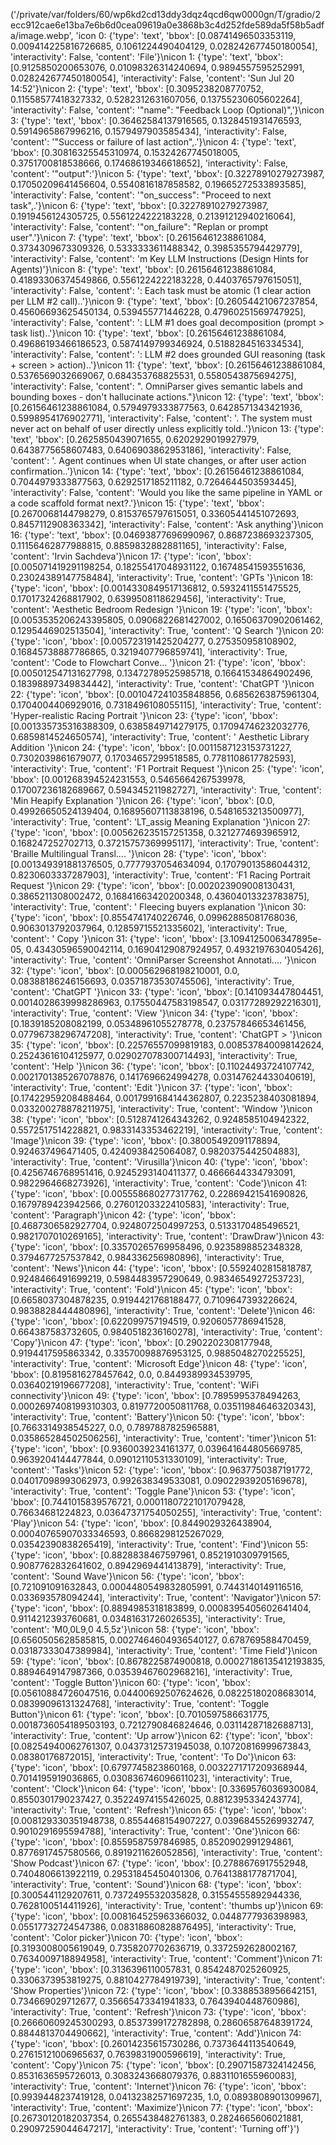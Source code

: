 ('/private/var/folders/60/wp6kd2cd13ddy3dqz4qcd6qw0000gn/T/gradio/2ecc912cae6e13ba7e6b6d0cea09619a0e3868b3c4d252fde589da5f58b5adfa/image.webp', 'icon 0: {\'type\': \'text\', \'bbox\': [0.08741496503353119, 0.009414225816726685, 0.1061224490404129, 0.028242677450180054], \'interactivity\': False, \'content\': \'File\'}\nicon 1: {\'type\': \'text\', \'bbox\': [0.9125850200653076, 0.01098326314240694, 0.9894557595252991, 0.028242677450180054], \'interactivity\': False, \'content\': \'Sun Jul 20 14:52\'}\nicon 2: {\'type\': \'text\', \'bbox\': [0.3095238208770752, 0.11558577418327332, 0.5282312631607056, 0.13755230605602264], \'interactivity\': False, \'content\': \'"name": "Feedback Loop (Optional)",\'}\nicon 3: {\'type\': \'text\', \'bbox\': [0.36462584137916565, 0.1328451931476593, 0.5914965867996216, 0.1579497903585434], \'interactivity\': False, \'content\': \'"Success or failure of last action",.\'}\nicon 4: {\'type\': \'text\', \'bbox\': [0.30816325545310974, 0.15324267745018005, 0.3751700818538666, 0.17468619346618652], \'interactivity\': False, \'content\': \'"output":\'}\nicon 5: {\'type\': \'text\', \'bbox\': [0.32278910279273987, 0.17050209641456604, 0.5540816187858582, 0.19665272533893585], \'interactivity\': False, \'content\': \'"on_success": "Proceed to next task",.\'}\nicon 6: {\'type\': \'text\', \'bbox\': [0.32278910279273987, 0.1919456124305725, 0.5561224222183228, 0.21391212940216064], \'interactivity\': False, \'content\': \'"on_failure": "Replan or prompt user".\'}\nicon 7: {\'type\': \'text\', \'bbox\': [0.26156461238861084, 0.3734309673309326, 0.5333333611488342, 0.3985355794429779], \'interactivity\': False, \'content\': \'m Key LLM Instructions (Design Hints for Agents)\'}\nicon 8: {\'type\': \'text\', \'bbox\': [0.26156461238861084, 0.41893306374549866, 0.5561224222183228, 0.4403765797615051], \'interactivity\': False, \'content\': \': Each task must be atomic (1 clear action per LLM #2 call)..\'}\nicon 9: {\'type\': \'text\', \'bbox\': [0.26054421067237854, 0.45606693625450134, 0.539455771446228, 0.47960251569747925], \'interactivity\': False, \'content\': \': LLM #1 does goal decomposition (prompt > task list)..\'}\nicon 10: {\'type\': \'text\', \'bbox\': [0.26156461238861084, 0.49686193466186523, 0.5874149799346924, 0.5188284516334534], \'interactivity\': False, \'content\': \': LLM #2 does grounded GUI reasoning (task + screen > action)..\'}\nicon 11: {\'type\': \'text\', \'bbox\': [0.26156461238861084, 0.5376569032669067, 0.684353768825531, 0.5580543875694275], \'interactivity\': False, \'content\': ". OmniParser gives semantic labels and bounding boxes - don\'t hallucinate actions."}\nicon 12: {\'type\': \'text\', \'bbox\': [0.26156461238861084, 0.5794979333877563, 0.6428571343421936, 0.5998954176902771], \'interactivity\': False, \'content\': \'. The system must never act on behalf of user directly unless explicitly told..\'}\nicon 13: {\'type\': \'text\', \'bbox\': [0.2625850439071655, 0.6202929019927979, 0.6438775658607483, 0.6406903862953186], \'interactivity\': False, \'content\': \'. Agent continues when Ul state changes, or after user action confirmation..\'}\nicon 14: {\'type\': \'text\', \'bbox\': [0.26156461238861084, 0.7044979333877563, 0.6292517185211182, 0.7264644503593445], \'interactivity\': False, \'content\': \'Would you like the same pipeline in YAML or a code scaffold format next?.\'}\nicon 15: {\'type\': \'text\', \'bbox\': [0.2670068144798279, 0.8153765797615051, 0.33605441451072693, 0.8457112908363342], \'interactivity\': False, \'content\': \'Ask anything\'}\nicon 16: {\'type\': \'text\', \'bbox\': [0.04693877696990967, 0.8687238693237305, 0.11156462877988815, 0.8859832882881165], \'interactivity\': False, \'content\': \'Irvin Sachdeva\'}\nicon 17: {\'type\': \'icon\', \'bbox\': [0.005071419291198254, 0.18255417048931122, 0.16748541593551636, 0.23024389147758484], \'interactivity\': True, \'content\': \'GPTs \'}\nicon 18: {\'type\': \'icon\', \'bbox\': [0.0014330849517136812, 0.5932411551475525, 0.17017324268817902, 0.6399508118629456], \'interactivity\': True, \'content\': \'Aesthetic Bedroom Redesign \'}\nicon 19: {\'type\': \'icon\', \'bbox\': [0.0053535206243395805, 0.0906822681427002, 0.16506370902061462, 0.1295446902513504], \'interactivity\': True, \'content\': \'Q Search \'}\nicon 20: {\'type\': \'icon\', \'bbox\': [0.005723191425204277, 0.275350958108902, 0.16845738887786865, 0.3219407796859741], \'interactivity\': True, \'content\': \'Code to Flowchart Conve... \'}\nicon 21: {\'type\': \'icon\', \'bbox\': [0.005012547131627798, 0.13472789525985718, 0.16641534864902496, 0.18398897349834442], \'interactivity\': True, \'content\': \'ChatGPT \'}\nicon 22: {\'type\': \'icon\', \'bbox\': [0.001047241035848856, 0.6856263875961304, 0.1704004406929016, 0.7318496108055115], \'interactivity\': True, \'content\': \'Hyper-realistic Racing Portrait \'}\nicon 23: {\'type\': \'icon\', \'bbox\': [0.001335735316388309, 0.6385849714279175, 0.17094746232032776, 0.6859814524650574], \'interactivity\': True, \'content\': \' Aesthetic Library Addition \'}\nicon 24: {\'type\': \'icon\', \'bbox\': [0.0011587123153731227, 0.7302039861679077, 0.17034657299518585, 0.7781108617782593], \'interactivity\': True, \'content\': \'F1 Portrait Request \'}\nicon 25: {\'type\': \'icon\', \'bbox\': [0.001268394524231553, 0.5465664267539978, 0.17007236182689667, 0.594345211982727], \'interactivity\': True, \'content\': \'Min Heapify Explanation \'}\nicon 26: {\'type\': \'icon\', \'bbox\': [0.0, 0.49926650524139404, 0.16895607113838196, 0.5481653213500977], \'interactivity\': True, \'content\': \'LT_assig Meaning Explanation \'}\nicon 27: {\'type\': \'icon\', \'bbox\': [0.005626235157251358, 0.3212774693965912, 0.168247252702713, 0.37215757369995117], \'interactivity\': True, \'content\': \'Braille Multilingual Transl.... \'}\nicon 28: {\'type\': \'icon\', \'bbox\': [0.001349391881376505, 0.7777937054634094, 0.17079013586044312, 0.8230603337287903], \'interactivity\': True, \'content\': \'F1 Racing Portrait Request \'}\nicon 29: {\'type\': \'icon\', \'bbox\': [0.002023909008130431, 0.3865211308002472, 0.16841663420200348, 0.43604013323783875], \'interactivity\': True, \'content\': \' Fleecing buyers explanation \'}\nicon 30: {\'type\': \'icon\', \'bbox\': [0.8554741740226746, 0.09962885081768036, 0.9063013792037964, 0.12859715521335602], \'interactivity\': True, \'content\': \' Copy \'}\nicon 31: {\'type\': \'icon\', \'bbox\': [3.1094125006347895e-05, 0.43430596590042114, 0.16904129087924957, 0.4932197630405426], \'interactivity\': True, \'content\': \'OmniParser Screenshot Annotati.... \'}\nicon 32: {\'type\': \'icon\', \'bbox\': [0.000562968198210001, 0.0, 0.08388186246156693, 0.03571873530745506], \'interactivity\': True, \'content\': \'ChatGPT \'}\nicon 33: {\'type\': \'icon\', \'bbox\': [0.141093447804451, 0.0014028639998286963, 0.17550447583198547, 0.03177289292216301], \'interactivity\': True, \'content\': \'View \'}\nicon 34: {\'type\': \'icon\', \'bbox\': [0.1839185208082199, 0.05348961055278778, 0.23757846653461456, 0.07796738296747208], \'interactivity\': True, \'content\': \'ChatGPT > \'}\nicon 35: {\'type\': \'icon\', \'bbox\': [0.22576557099819183, 0.008537840098142624, 0.25243616104125977, 0.029027078300714493], \'interactivity\': True, \'content\': \'Help \'}\nicon 36: {\'type\': \'icon\', \'bbox\': [0.11024493724107742, 0.0021701385267078876, 0.1417696624994278, 0.03147624433040619], \'interactivity\': True, \'content\': \'Edit \'}\nicon 37: {\'type\': \'icon\', \'bbox\': [0.17422959208488464, 0.0017991684144362807, 0.2235238403081894, 0.033200278878211975], \'interactivity\': True, \'content\': \'Window \'}\nicon 38: {\'type\': \'icon\', \'bbox\': [0.5128741264343262, 0.9248585104942322, 0.5572517514228821, 0.9833143353462219], \'interactivity\': True, \'content\': \'Image\'}\nicon 39: {\'type\': \'icon\', \'bbox\': [0.38005492091178894, 0.924637496471405, 0.4240938425064087, 0.9820375442504883], \'interactivity\': True, \'content\': \'Virusilla\'}\nicon 40: {\'type\': \'icon\', \'bbox\': [0.4256746768951416, 0.9245293140411377, 0.4666644334793091, 0.9822964668273926], \'interactivity\': True, \'content\': \'Code\'}\nicon 41: {\'type\': \'icon\', \'bbox\': [0.005558680277317762, 0.22869421541690826, 0.1679789423942566, 0.27601203322410583], \'interactivity\': True, \'content\': \'Paragraph\'}\nicon 42: {\'type\': \'icon\', \'bbox\': [0.4687306582927704, 0.9248072504997253, 0.5133170485496521, 0.9821707010269165], \'interactivity\': True, \'content\': \'DrawDraw\'}\nicon 43: {\'type\': \'icon\', \'bbox\': [0.33570265769958496, 0.9235898852348328, 0.3794677257537842, 0.984336256980896], \'interactivity\': True, \'content\': \'News\'}\nicon 44: {\'type\': \'icon\', \'bbox\': [0.5592402815818787, 0.9248466491699219, 0.5984483957290649, 0.9834654927253723], \'interactivity\': True, \'content\': \'Fold\'}\nicon 45: {\'type\': \'icon\', \'bbox\': [0.6658037304878235, 0.9194421768188477, 0.7109647393226624, 0.9838828444480896], \'interactivity\': True, \'content\': \'Delete\'}\nicon 46: {\'type\': \'icon\', \'bbox\': [0.622099757194519, 0.9206057786941528, 0.664387583732605, 0.9840518236160278], \'interactivity\': True, \'content\': \'Copy\'}\nicon 47: {\'type\': \'icon\', \'bbox\': [0.2902202308177948, 0.9194417595863342, 0.33570098876953125, 0.9885048270225525], \'interactivity\': True, \'content\': \'Microsoft Edge\'}\nicon 48: {\'type\': \'icon\', \'bbox\': [0.8195816278457642, 0.0, 0.8449389934539795, 0.03640219196677208], \'interactivity\': True, \'content\': \'WiFi connectivity\'}\nicon 49: {\'type\': \'icon\', \'bbox\': [0.7895995378494263, 0.0002697408199310303, 0.8197720050811768, 0.03511984646320343], \'interactivity\': True, \'content\': \'Battery\'}\nicon 50: {\'type\': \'icon\', \'bbox\': [0.7663314938545227, 0.0, 0.7897887825965881, 0.035865284502506256], \'interactivity\': True, \'content\': \'timer\'}\nicon 51: {\'type\': \'icon\', \'bbox\': [0.9360039234161377, 0.039641644805669785, 0.9639204144477844, 0.09012110531330109], \'interactivity\': True, \'content\': \'Tasks\'}\nicon 52: {\'type\': \'icon\', \'bbox\': [0.9637750387191772, 0.04017098993062973, 0.992638349533081, 0.09022939205169678], \'interactivity\': True, \'content\': \'Toggle Pane\'}\nicon 53: {\'type\': \'icon\', \'bbox\': [0.7441015839576721, 0.00011807221017079428, 0.76634681224823, 0.03647371754050255], \'interactivity\': True, \'content\': \'Play\'}\nicon 54: {\'type\': \'icon\', \'bbox\': [0.8449029326438904, 0.00040765907033346593, 0.8668298125267029, 0.03542390838265419], \'interactivity\': True, \'content\': \'Find\'}\nicon 55: {\'type\': \'icon\', \'bbox\': [0.8828838467597961, 0.8521910309791565, 0.9087762832641602, 0.8942969441413879], \'interactivity\': True, \'content\': \'Sound Wave\'}\nicon 56: {\'type\': \'icon\', \'bbox\': [0.721091091632843, 0.0004480549832805991, 0.7443140149116516, 0.033693578094244], \'interactivity\': True, \'content\': \'Navigator\'}\nicon 57: {\'type\': \'icon\', \'bbox\': [0.8894985318183899, 0.0008395405602641404, 0.9114212393760681, 0.03481631726026535], \'interactivity\': True, \'content\': \'M0,0L9,0 4.5,5z\'}\nicon 58: {\'type\': \'icon\', \'bbox\': [0.6560505628585815, 0.0027464604936540127, 0.678769588470459, 0.03187333047389984], \'interactivity\': True, \'content\': \'Time Field\'}\nicon 59: {\'type\': \'icon\', \'bbox\': [0.8678225874900818, 0.00027186135412193835, 0.8894649147987366, 0.03539467602968216], \'interactivity\': True, \'content\': \'Toggle Button\'}\nicon 60: {\'type\': \'icon\', \'bbox\': [0.05610884726047516, 0.04400692507624626, 0.08225180208683014, 0.08399096131324768], \'interactivity\': True, \'content\': \'Toggle Button\'}\nicon 61: {\'type\': \'icon\', \'bbox\': [0.7010597586631775, 0.0018736054189503193, 0.7212790846824646, 0.03114287182688713], \'interactivity\': True, \'content\': \'Up arrow\'}\nicon 62: {\'type\': \'icon\', \'bbox\': [0.08254940062761307, 0.04373125731945038, 0.10720816999673843, 0.08380176872015], \'interactivity\': True, \'content\': \'To Do\'}\nicon 63: {\'type\': \'icon\', \'bbox\': [0.6797745823860168, 0.0032271717209368944, 0.7014195919036865, 0.030836746096611023], \'interactivity\': True, \'content\': \'Clock\'}\nicon 64: {\'type\': \'icon\', \'bbox\': [0.3369576036930084, 0.8550301790237427, 0.35224974155426025, 0.8812395334243774], \'interactivity\': True, \'content\': \'Refresh\'}\nicon 65: {\'type\': \'icon\', \'bbox\': [0.008129330351948738, 0.8554468154907227, 0.03968455269932747, 0.9010291695594788], \'interactivity\': True, \'content\': \'One\'}\nicon 66: {\'type\': \'icon\', \'bbox\': [0.8559587597846985, 0.8520902991294861, 0.8776917457580566, 0.8919211626052856], \'interactivity\': True, \'content\': \'Show Podcast\'}\nicon 67: {\'type\': \'icon\', \'bbox\': [0.2788676917552948, 0.7404806613922119, 0.29531845450401306, 0.7641388177871704], \'interactivity\': True, \'content\': \'Sound\'}\nicon 68: {\'type\': \'icon\', \'bbox\': [0.3005441129207611, 0.7372495532035828, 0.31554555892944336, 0.7628100514411926], \'interactivity\': True, \'content\': \'thumbs up\'}\nicon 69: {\'type\': \'icon\', \'bbox\': [0.008164525963366032, 0.0448777936398983, 0.05517732724547386, 0.08318860828876495], \'interactivity\': True, \'content\': \'Color picker\'}\nicon 70: {\'type\': \'icon\', \'bbox\': [0.3193008005619049, 0.7358207702636719, 0.3372592628002167, 0.7634009718894958], \'interactivity\': True, \'content\': \'Comment\'}\nicon 71: {\'type\': \'icon\', \'bbox\': [0.3136396110057831, 0.8542487025260925, 0.3306373953819275, 0.8810427784919739], \'interactivity\': True, \'content\': \'Show Properties\'}\nicon 72: {\'type\': \'icon\', \'bbox\': [0.3388538956642151, 0.734669029712677, 0.35665473341941833, 0.7643940448760986], \'interactivity\': True, \'content\': \'Refresh\'}\nicon 73: {\'type\': \'icon\', \'bbox\': [0.26660609245300293, 0.8537399172782898, 0.28606587648391724, 0.8844813704490662], \'interactivity\': True, \'content\': \'Add\'}\nicon 74: {\'type\': \'icon\', \'bbox\': [0.26014235615730286, 0.7373644113540649, 0.27615121006965637, 0.7639831900596619], \'interactivity\': True, \'content\': \'Copy\'}\nicon 75: {\'type\': \'icon\', \'bbox\': [0.29071587324142456, 0.8531636595726013, 0.3083243668079376, 0.8831101655960083], \'interactivity\': True, \'content\': \'Internet\'}\nicon 76: {\'type\': \'icon\', \'bbox\': [0.9939448237419128, 0.04132382571697235, 1.0, 0.0893808901309967], \'interactivity\': True, \'content\': \'Maximize\'}\nicon 77: {\'type\': \'icon\', \'bbox\': [0.26730120182037354, 0.2655438482761383, 0.2824665606021881, 0.29097259044647217], \'interactivity\': True, \'content\': \'Turning off\'}')